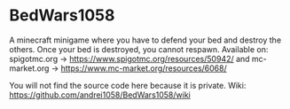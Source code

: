 # BedWars1058
A minecraft minigame where you have to defend your bed and destroy the others. Once your bed is destroyed, you cannot respawn. Available on:
spigotmc.org -> https://www.spigotmc.org/resources/50942/ 
and mc-market.org -> https://www.mc-market.org/resources/6068/

You will not find the source code here because it is private.
Wiki: https://github.com/andrei1058/BedWars1058/wiki
